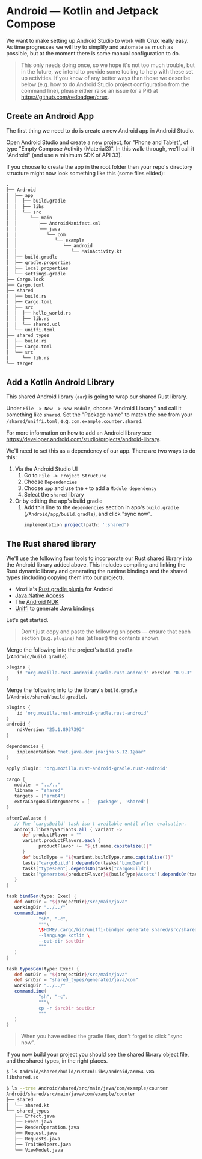 # Android — Kotlin and Jetpack Compose

We want to make setting up Android Studio to work with Crux really easy. As time progresses we will try to simplify and automate as much as possible, but at the moment there is some manual configuration to do.

> This only needs doing once, so we hope it's not too much trouble, but in the future, we intend to provide some tooling to help with these set up activities. If you know of any better ways than those we describe below (e.g. how to do Android Studio project configuration from the command line), please either raise an issue (or a PR) at <https://github.com/redbadger/crux>.

## Create an Android App

The first thing we need to do is create a new Android app in Android Studio.

Open Android Studio and create a new project, for "Phone and Tablet", of type "Empty Compose Activity (Material3)". In this walk-through, we'll call it "Android" (and use a minimum SDK of API 33).

If you choose to create the app in the root folder then your repo's directory structure might now look something like this (some files elided):

```txt
.
├── Android
│  ├── app
│  │  ├── build.gradle
│  │  ├── libs
│  │  └── src
│  │     └── main
│  │        ├── AndroidManifest.xml
│  │        └── java
│  │           └── com
│  │              └── example
│  │                 └── android
│  │                    └── MainActivity.kt
│  ├── build.gradle
│  ├── gradle.properties
│  ├── local.properties
│  └── settings.gradle
├── Cargo.lock
├── Cargo.toml
├── shared
│  ├── build.rs
│  ├── Cargo.toml
│  ├── src
│  │  ├── hello_world.rs
│  │  ├── lib.rs
│  │  └── shared.udl
│  └── uniffi.toml
├── shared_types
│  ├── build.rs
│  ├── Cargo.toml
│  └── src
│     └── lib.rs
└── target
```

## Add a Kotlin Android Library

This shared Android library (`aar`) is going to wrap our shared Rust library.

Under `File -> New -> New Module`, choose "Android Library" and call it something like `shared`. Set the "Package name" to match the one from your `/shared/uniffi.toml`, e.g. `com.example.counter.shared`.

For more information on how to add an Android library see <https://developer.android.com/studio/projects/android-library>.

We'll need to set this as a dependency of our app. There are two ways to do this:

1.  Via the Android Studio UI
    1. Go to `File -> Project Structure`
    1. Choose `Dependencies`
    1. Choose `app` and use the `+` to add a `Module dependency`
    1. Select the `shared` library
1.  Or by editing the app's build gradle
    1. Add this line to the `dependencies` section in app's `build.gradle` (`/Android/app/build.gradle`), and click "sync now".
       ```groovy
       implementation project(path: ':shared')
       ```

## The Rust shared library

We'll use the following four tools to incorporate our Rust shared library into the Android library added above. This includes compiling and linking the Rust dynamic library and generating the runtime bindings and the shared types (including copying them into our project).

- Mozilla's [Rust gradle plugin](https://github.com/mozilla/rust-android-gradle) for Android
- [Java Native Access](https://github.com/java-native-access/jna)
- The [Android NDK](https://developer.android.com/ndk)
- [Uniffi](https://mozilla.github.io/uniffi-rs/) to generate Java bindings

Let's get started.

> Don't just copy and paste the following snippets — ensure that each section (e.g. `plugins`) has (at least) the contents shown.

Merge the following into the project's `build.gradle` (`/Android/build.gradle`).

```groovy
plugins {
    id "org.mozilla.rust-android-gradle.rust-android" version "0.9.3"
}
```

Merge the following into to the library's `build.gradle` (`/Android/shared/build.gradle`).

```groovy
plugins {
    id 'org.mozilla.rust-android-gradle.rust-android'
}
android {
    ndkVersion '25.1.8937393'
}

dependencies {
    implementation "net.java.dev.jna:jna:5.12.1@aar"
}

apply plugin: 'org.mozilla.rust-android-gradle.rust-android'

cargo {
   module  = "../.."
   libname = "shared"
   targets = ["arm64"]
   extraCargoBuildArguments = ['--package', 'shared']
}

afterEvaluate {
   // The `cargoBuild` task isn't available until after evaluation.
   android.libraryVariants.all { variant ->
      def productFlavor = ""
      variant.productFlavors.each {
            productFlavor += "${it.name.capitalize()}"
      }
      def buildType = "${variant.buildType.name.capitalize()}"
      tasks["cargoBuild"].dependsOn(tasks["bindGen"])
      tasks["typesGen"].dependsOn(tasks["cargoBuild"])
      tasks["generate${productFlavor}${buildType}Assets"].dependsOn(tasks["typesGen"], tasks["cargoBuild"])
   }
}

task bindGen(type: Exec) {
   def outDir = "${projectDir}/src/main/java"
   workingDir "../../"
   commandLine(
            "sh", "-c",
            """\
            \$HOME/.cargo/bin/uniffi-bindgen generate shared/src/shared.udl \
            --language kotlin \
            --out-dir $outDir
            """
   )
}

task typesGen(type: Exec) {
   def outDir = "${projectDir}/src/main/java"
   def srcDir = "shared_types/generated/java/com"
   workingDir "../../"
   commandLine(
            "sh", "-c",
            """\
            cp -r $srcDir $outDir
            """
   )
}

```

> When you have edited the gradle files, don't forget to click "sync now".

If you now build your project you should see the shared library object file, and the shared types, in the right places.

```sh
$ ls Android/shared/build/rustJniLibs/android/arm64-v8a
libshared.so

$ ls --tree Android/shared/src/main/java/com/example/counter
Android/shared/src/main/java/com/example/counter
├── shared
│  └── shared.kt
└── shared_types
   ├── Effect.java
   ├── Event.java
   ├── RenderOperation.java
   ├── Request.java
   ├── Requests.java
   ├── TraitHelpers.java
   └── ViewModel.java
```

